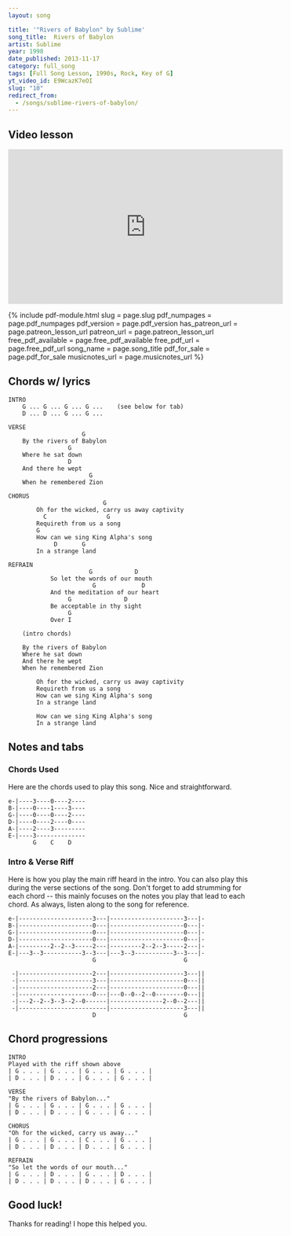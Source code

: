 ```yaml
---
layout: song

title: '"Rivers of Babylon" by Sublime'
song_title:  Rivers of Babylon
artist: Sublime
year: 1998
date_published: 2013-11-17
category: full_song
tags: [Full Song Lesson, 1990s, Rock, Key of G]
yt_video_id: E9WcazK7eOI
slug: "10"
redirect_from:
  - /songs/sublime-rivers-of-babylon/
---
```


## Video lesson

<iframe width="560" height="315" src="https://www.youtube.com/embed/E9WcazK7eOI?showinfo=0" frameborder="0" allowfullscreen></iframe>

{% include pdf-module.html slug = page.slug pdf_numpages = page.pdf_numpages pdf_version = page.pdf_version has_patreon_url = page.patreon_lesson_url patreon_url = page.patreon_lesson_url free_pdf_available = page.free_pdf_available free_pdf_url = page.free_pdf_url song_name = page.song_title pdf_for_sale = page.pdf_for_sale musicnotes_url = page.musicnotes_url %}

## Chords w/ lyrics

    INTRO
        G ... G ... G ... G ...    (see below for tab)
        D ... D ... G ... G ...

    VERSE
                         G
        By the rivers of Babylon
                     G
        Where he sat down
                     D
        And there he wept
                           G
        When he remembered Zion

    CHORUS
                               G
            Oh for the wicked, carry us away captivity
              C                 G
            Requireth from us a song
            G
            How can we sing King Alpha's song
                 D       G
            In a strange land

    REFRAIN    
                           G            D
                So let the words of our mouth
                            G             D
                And the meditation of our heart
                     G               D
                Be acceptable in thy sight
                     G
                Over I

        (intro chords)

        By the rivers of Babylon
        Where he sat down
        And there he wept
        When he remembered Zion

            Oh for the wicked, carry us away captivity
            Requireth from us a song
            How can we sing King Alpha's song
            In a strange land

            How can we sing King Alpha's song
            In a strange land

## Notes and tabs

### Chords Used
Here are the chords used to play this song. Nice and straightforward.

    e-|----3----0----2----
    B-|----0----1----3----
    G-|----0----0----2----
    D-|----0----2----0----
    A-|----2----3---------
    E-|----3--------------
           G    C    D

### Intro & Verse Riff
Here is how you play the main riff heard in the intro. You can also play this during the verse sections of the song. Don't forget to add strumming for each chord -- this mainly focuses on the notes you play that lead to each chord.  As always, listen along to the song for reference.

    e-|---------------------3---|---------------------3---|-
    B-|---------------------0---|---------------------0---|-
    G-|---------------------0---|---------------------0---|-
    D-|---------------------0---|---------------------0---|-
    A-|---------2--2--3-----2---|---------2--2--3-----2---|-
    E-|---3--3-----------3--3---|---3--3-----------3--3---|-
                            G                         G

     -|---------------------2---|---------------------3---||
     -|---------------------3---|---------------------0---||
     -|---------------------2---|---------------------0---||
     -|---------------------0---|---0--0--2--0--------0---||
     -|---2--2--3--3--2--0------|---------------2--0--2---||
     -|-------------------------|---------------------3---||
                            D                         G

## Chord progressions

    INTRO
    Played with the riff shown above
    | G . . . | G . . . | G . . . | G . . . |
    | D . . . | D . . . | G . . . | G . . . |

    VERSE
    "By the rivers of Babylon..."
    | G . . . | G . . . | G . . . | G . . . |
    | D . . . | D . . . | G . . . | G . . . |

    CHORUS
    "Oh for the wicked, carry us away..."
    | G . . . | G . . . | C . . . | G . . . |
    | D . . . | D . . . | D . . . | G . . . |

    REFRAIN
    "So let the words of our mouth..."
    | G . . . | D . . . | G . . . | D . . . |
    | D . . . | D . . . | D . . . | G . . . |

## Good luck!

Thanks for reading! I hope this helped you.
